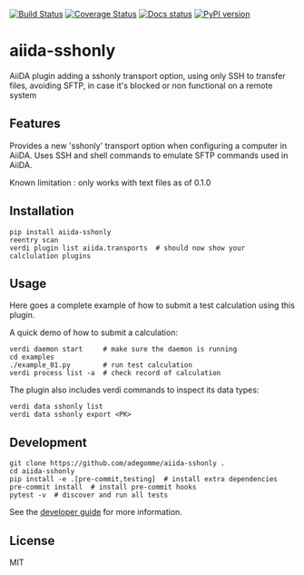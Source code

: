 [![Build Status](https://github.com/adegomme/aiida-sshonly/workflows/ci/badge.svg?branch=master)](https://github.com/adegomme/aiida-sshonly/actions)
[![Coverage Status](https://coveralls.io/repos/github/adegomme/aiida-sshonly/badge.svg?branch=master)](https://coveralls.io/github/adegomme/aiida-sshonly?branch=master)
[![Docs status](https://readthedocs.org/projects/aiida-sshonly/badge)](http://aiida-sshonly.readthedocs.io/)
[![PyPI version](https://badge.fury.io/py/aiida-sshonly.svg)](https://badge.fury.io/py/aiida-sshonly)

# aiida-sshonly

AiiDA plugin adding a sshonly transport option, using only SSH to transfer files, avoiding SFTP, in case it's blocked or non functional on a remote system


## Features

Provides a new 'sshonly' transport option when configuring a computer in AiiDA.
Uses SSH and shell commands to emulate SFTP commands used in AiiDA.

Known limitation : only works with text files as of 0.1.0

## Installation

```shell
pip install aiida-sshonly
reentry scan
verdi plugin list aiida.transports  # should now show your calclulation plugins
```


## Usage

Here goes a complete example of how to submit a test calculation using this plugin.

A quick demo of how to submit a calculation:
```shell
verdi daemon start     # make sure the daemon is running
cd examples
./example_01.py        # run test calculation
verdi process list -a  # check record of calculation
```

The plugin also includes verdi commands to inspect its data types:
```shell
verdi data sshonly list
verdi data sshonly export <PK>
```

## Development

```shell
git clone https://github.com/adegomme/aiida-sshonly .
cd aiida-sshonly
pip install -e .[pre-commit,testing]  # install extra dependencies
pre-commit install  # install pre-commit hooks
pytest -v  # discover and run all tests
```

See the [developer guide](http://aiida-sshonly.readthedocs.io/en/latest/developer_guide/index.html) for more information.

## License

MIT


